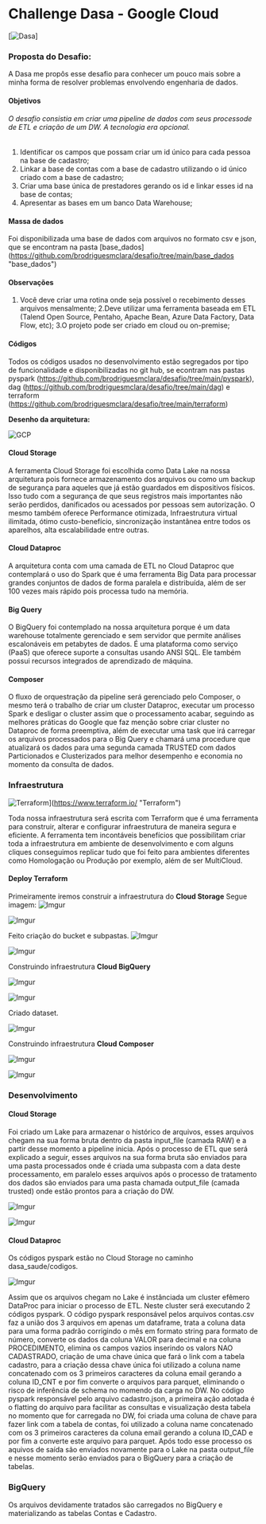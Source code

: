 # Challenge Dasa - Google Cloud
[![Dasa](https://i.imgur.com/BNvzBDfm.png "Dasa")]
### Proposta do Desafio:
A Dasa me propôs esse desafio para conhecer um pouco mais sobre a minha forma de resolver problemas envolvendo engenharia de dados.

#### Objetivos
###### O desafio consistia em criar uma pipeline de dados com seus processode de ETL e criação de um DW. A tecnologia era opcional.
1. Identificar os campos que possam criar um id único para cada pessoa na base de cadastro;
2. Linkar a base de contas com a base de cadastro utilizando o id único criado com a base de cadastro;
3. Criar uma base única de prestadores gerando os id e linkar esses id na base de contas;
4. Apresentar as bases em um banco Data Warehouse;

#### Massa de dados
Foi disponibilizada uma base de dados com arquivos no formato csv e json, que se encontram na pasta [base_dados]
(https://github.com/brodriguesmclara/desafio/tree/main/base_dados "base_dados")

#### Observações
1. Você deve criar uma rotina onde seja possível o recebimento desses arquivos mensalmente;
2.Deve utilizar uma ferramenta baseada em ETL (Talend Open Source, Pentaho, Apache Bean, Azure Data Factory, Data Flow, etc);
3.O projeto pode ser criado em cloud ou on-premise;

#### Códigos 
Todos os códigos usados no desenvolvimento estão segregados por tipo de funcionalidade e disponibilizadas no git hub, se econtram nas pastas pyspark (https://github.com/brodriguesmclara/desafio/tree/main/pyspark), dag (https://github.com/brodriguesmclara/desafio/tree/main/dag) e terraform 
(https://github.com/brodriguesmclara/desafio/tree/main/terraform)

**Desenho da arquitetura:**

![GCP](https://i.imgur.com/YYdYzzA.png)

#### Cloud Storage

A ferramenta Cloud Storage foi escolhida como Data Lake na nossa arquitetura pois fornece armazenamento dos arquivos ou como um backup de segurança para aqueles que já estão guardados em dispositivos físicos. Isso tudo com a segurança de que seus registros mais importantes não serão perdidos, danificados ou acessados por pessoas sem autorização. O mesmo também oferece Performance otimizada, Infraestrutura virtual ilimitada, ótimo custo-benefício, sincronização instantânea entre todos os aparelhos, alta escalabilidade entre outras.

#### Cloud Dataproc
A arquitetura conta com uma camada de ETL no Cloud Dataproc que contemplará o uso do Spark que é uma ferramenta Big Data para processar grandes conjuntos de dados de forma paralela e distribuída, além de ser 100 vezes mais rápido pois processa tudo na memória.

#### Big Query
O BigQuery foi contemplado na nossa arquitetura porque é um data warehouse totalmente gerenciado e sem servidor que permite análises escalonáveis em petabytes de dados. É uma plataforma como serviço (PaaS) que oferece suporte a consultas usando ANSI SQL. Ele também possui recursos integrados de aprendizado de máquina.

#### Composer 
O fluxo de orquestração da pipeline será gerenciado pelo Composer, o mesmo terá o trabalho de criar um cluster Dataproc, executar um processo Spark e desligar o cluster assim que o processamento acabar, seguindo as melhores práticas do Google que faz menção sobre criar cluster no Dataproc de forma preemptiva, além de executar uma task que irá carregar os arquivos processados para o Big Query e chamará uma procedure que atualizará os dados para uma segunda camada TRUSTED com dados Particionados e Clusterizados para melhor desempenho e economia no momento da consulta de dados.

### Infraestrutura

![Terraform](https://i.imgur.com/C3p4BaE.png "Terraform")](https://www.terraform.io/ "Terraform")

Toda nossa infraestrutura será escrita com Terraform que é uma ferramenta para construir, alterar e configurar infraestrutura de maneira segura e eficiente. A ferramenta tem incontáveis benefícios que possibilitam criar toda a infraestrutura em ambiente de desenvolvimento e com alguns cliques conseguimos replicar tudo que foi feito para ambientes diferentes como Homologação ou Produção por exemplo, além de ser MultiCloud.

#### Deploy Terraform
Primeiramente iremos construir a infraestrutura do <b>Cloud Storage</b>
Segue imagem:
![Imgur](https://i.imgur.com/0CRp9Ee.png)

![Imgur](https://i.imgur.com/1zzaVd2.png)

Feito criação do bucket e subpastas.
![Imgur](https://i.imgur.com/NFimaRW.png)

![Imgur](https://i.imgur.com/yVL5pYo.png)

Construindo infraestrutura <b>Cloud BigQuery</b>

![Imgur](https://i.imgur.com/0CRp9Ee.png)

![Imgur](https://i.imgur.com/nOM8SRO.png)

Criado dataset.

![Imgur](https://i.imgur.com/43A1F0l.png)

Construindo infraestrutura <b>Cloud Composer</b>

![Imgur](https://i.imgur.com/0CRp9Ee.png)

![Imgur](https://i.imgur.com/Ps9rI3W.png)


### Desenvolvimento

#### Cloud Storage
  Foi criado um Lake para armazenar o histórico de arquivos, esses arquivos chegam na sua forma bruta dentro da pasta input_file (camada RAW) e a partir desse momento a pipeline inicia. Após o processo de ETL que será explicado a seguir, esses arquivos na sua forma bruta são enviados para uma pasta processados onde é criada uma subpasta com a data deste processamento, em paralelo esses arquivos após o processo de tratamento dos dados são enviados para uma pasta chamada output_file (camada trusted) onde estão prontos para a criação do DW.
  
  ![Imgur](https://i.imgur.com/WkQvJQs.png)
  
  ![Imgur](https://i.imgur.com/OjHvc4E.png)
  
  #### Cloud Dataproc
  Os códigos pyspark estão no Cloud Storage no caminho dasa_saude/codigos.
  
  ![Imgur](https://i.imgur.com/LSXrI0Z.png)
  
  Assim que os arquivos chegam no Lake é instânciada um cluster efêmero DataProc para iniciar o processo de ETL. Neste cluster será executando 2 códigos pyspark.
  O código pyspark responsável pelos arquivos contas.csv faz a união dos 3 arquivos em apenas um dataframe, trata a coluna data para uma forma padrão corrigindo o mês em formato string para formato de número, converte os dados da coluna VALOR para decimal e na coluna PROCEDIMENTO, elimina os campos vazios inserindo os valors NAO CADASTRADO, criação de uma chave única que fará o link com a tabela cadastro, para a criação dessa chave única foi utilizado a coluna name concatenado com os 3 primeiros caracteres da coluna email gerando a coluna ID_CNT e por fim converte o arquivos para parquet, eliminando o risco de inferência de schema no momendo da carga no DW.
  No código pyspark responsável pelo arquivo cadastro.json, a primeira ação adotada é o flatting do arquivo para facilitar as consultas e visualização desta tabela no momento que for carregada no DW, foi criada uma coluna de chave para fazer link com a tabela de contas, foi utilizado a coluna name concatenado com os 3 primeiros caracteres da coluna email gerando a coluna ID_CAD e por fim a converte este arquivo para parquet.
  Após todo esse processo os aquivos de saída são enviados novamente para o Lake na pasta output_file e nesse momento serão enviados para o BigQuery para a criação de tabelas.
  
  ### BigQuery
  
  Os arquivos devidamente tratados são carregados no BigQuery e materializando as tabelas Contas e Cadastro. 
  











